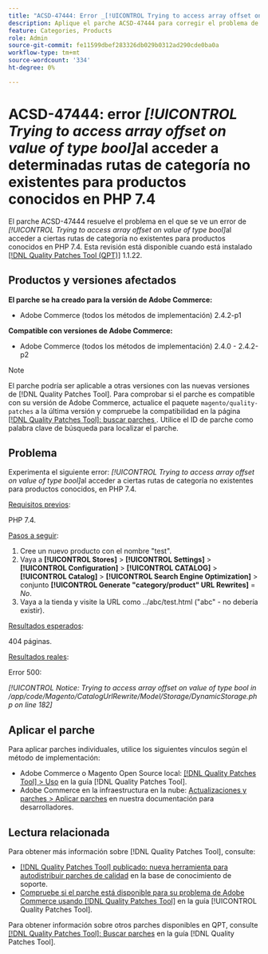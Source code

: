 ```yaml
---
title: "ACSD-47444: Error _[!UICONTROL Trying to access array offset on value of type bool]_ al acceder a determinadas rutas de categoría no existentes para productos conocidos en PHP 7.4"
description: Aplique el parche ACSD-47444 para corregir el problema de Adobe Commerce donde hay un error _[!UICONTROL Trying to access array offset on value of type bool]_ al acceder a ciertas rutas de categoría no existentes para productos conocidos, en PHP 7.4.
feature: Categories, Products
role: Admin
source-git-commit: fe11599dbef283326db029b0312ad290cde0ba0a
workflow-type: tm+mt
source-wordcount: '334'
ht-degree: 0%

---
```


# ACSD-47444: error _[!UICONTROL Trying to access array offset on value of type bool]_&#x200B;al acceder a determinadas rutas de categoría no existentes para productos conocidos en PHP 7.4

El parche ACSD-47444 resuelve el problema en el que se ve un error de _[!UICONTROL Trying to access array offset on value of type bool]_&#x200B;al acceder a ciertas rutas de categoría no existentes para productos conocidos en PHP 7.4. Esta revisión está disponible cuando está instalado [[!DNL Quality Patches Tool (QPT)]](https://experienceleague.adobe.com/es/docs/commerce-knowledge-base/kb/announcements/commerce-announcements/magento-quality-patches-released-new-tool-to-self-serve-quality-patches) 1.1.22.

## Productos y versiones afectados

**El parche se ha creado para la versión de Adobe Commerce:**
* Adobe Commerce (todos los métodos de implementación) 2.4.2-p1

**Compatible con versiones de Adobe Commerce:**
* Adobe Commerce (todos los métodos de implementación) 2.4.0 - 2.4.2-p2

>[!NOTE]
>
>El parche podría ser aplicable a otras versiones con las nuevas versiones de [!DNL Quality Patches Tool]. Para comprobar si el parche es compatible con su versión de Adobe Commerce, actualice el paquete `magento/quality-patches` a la última versión y compruebe la compatibilidad en la página [[!DNL Quality Patches Tool]: buscar parches ](https://experienceleague.adobe.com/tools/commerce-quality-patches/index.html?lang=es). Utilice el ID de parche como palabra clave de búsqueda para localizar el parche.

## Problema

Experimenta el siguiente error: _[!UICONTROL Trying to access array offset on value of type bool]_&#x200B;al acceder a ciertas rutas de categoría no existentes para productos conocidos, en PHP 7.4.

<u>Requisitos previos</u>:

PHP 7.4.

<u>Pasos a seguir</u>:

1. Cree un nuevo producto con el nombre &quot;test&quot;.
1. Vaya a **[!UICONTROL Stores]** > **[!UICONTROL Settings]** > **[!UICONTROL Configuration]** > **[!UICONTROL CATALOG]** > **[!UICONTROL Catalog]** > **[!UICONTROL Search Engine Optimization]** > conjunto **[!UICONTROL Generate "category/product" URL Rewrites]** = _No_.
1. Vaya a la tienda y visite la URL como ../abc/test.html (&quot;abc&quot; - no debería existir).

<u>Resultados esperados</u>:

404 páginas.

<u>Resultados reales</u>:

Error 500:

_[!UICONTROL Notice: Trying to access array offset on value of type bool in /app/code/Magento/CatalogUrlRewrite/Model/Storage/DynamicStorage.php on line 182]_

## Aplicar el parche

Para aplicar parches individuales, utilice los siguientes vínculos según el método de implementación:

* Adobe Commerce o Magento Open Source local: [[!DNL Quality Patches Tool] > Uso](/help/tools/quality-patches-tool/usage.md) en la guía [!DNL Quality Patches Tool].
* Adobe Commerce en la infraestructura en la nube: [Actualizaciones y parches > Aplicar parches](https://experienceleague.adobe.com/docs/commerce-cloud-service/user-guide/develop/upgrade/apply-patches.html?lang=es) en nuestra documentación para desarrolladores.

## Lectura relacionada

Para obtener más información sobre [!DNL Quality Patches Tool], consulte:

* [[!DNL Quality Patches Tool] publicado: nueva herramienta para autodistribuir parches de calidad](https://experienceleague.adobe.com/es/docs/commerce-knowledge-base/kb/announcements/commerce-announcements/magento-quality-patches-released-new-tool-to-self-serve-quality-patches) en la base de conocimiento de soporte.
* [Compruebe si el parche está disponible para su problema de Adobe Commerce usando [!DNL Quality Patches Tool]](/help/tools/quality-patches-tool/patches-available-in-qpt/check-patch-for-magento-issue-with-magento-quality-patches.md) en la guía [!UICONTROL Quality Patches Tool].


Para obtener información sobre otros parches disponibles en QPT, consulte [[!DNL Quality Patches Tool]: Buscar parches](https://experienceleague.adobe.com/tools/commerce-quality-patches/index.html?lang=es) en la guía [!DNL Quality Patches Tool].
